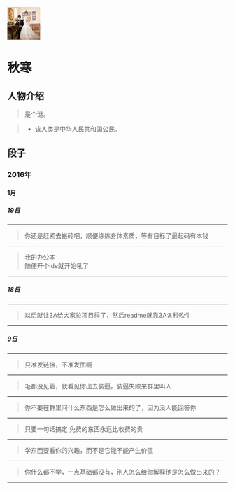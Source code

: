 ![2323](https://github.com/ice1000/dialogs/blob/master/icon/fallfreeze.jpg)
# 秋寒

## 人物介绍

> 是个谜。

>+ 该人类是中华人民共和国公民。

## 段子

### 2016年

#### 1月

##### 19日

---
> 你还是赶紧去搬砖吧，顺便练练身体素质，等有目标了最起码有本钱

---
> 我的办公本<br/>
随便开个ide就开始吼了

---
##### 18日

---
> 以后就让3A给大家拉项目得了，然后readme就靠3A各种吹牛

---
##### 9日

---
> 只准发链接，不准发图啊

---
> 毛都没见着，就看见你出去装逼，装逼失败来群里叫人

---
> 你不要在群里问什么东西是怎么做出来的了，因为没人能回答你

---
> 只要一句话搞定   免费的东西永远比收费的贵

---
> 学东西要看你的兴趣，而不是它能不能产生价值

---
> 你什么都不学，一点基础都没有，别人怎么给你解释他是怎么做出来的？

---